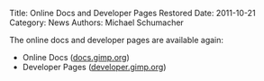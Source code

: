 Title: Online Docs and Developer Pages Restored
Date: 2011-10-21
Category: News
Authors: Michael Schumacher

The online docs and developer pages are available again:

* Online Docs ([docs.gimp.org](http://docs.gimp.org/))
* Developer Pages ([developer.gimp.org](http://developer.gimp.org/))